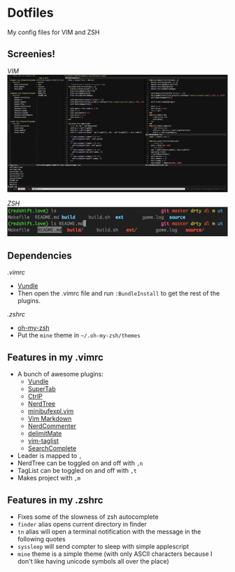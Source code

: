 Dotfiles
========

My config files for VIM and ZSH

Screenies!
--------
_VIM_
![](vim.png)
<br/>

_ZSH_<br/>
![](zsh.png)

Dependencies
-----
*.vimrc*
- [Vundle](http://www.vim.org/scripts/script.php?script_id=3458)
- Then open the .vimrc file and run `:BundleInstall` to get the rest of the plugins.

*.zshrc*
- [oh-my-zsh](https://github.com/robbyrussell/oh-my-zsh)
- Put the `mine` theme in `~/.oh-my-zsh/themes`

Features in my .vimrc
----
- A bunch of awesome plugins:
  - [Vundle](http://www.vim.org/scripts/script.php?script_id=3458)
  - [SuperTab](http://www.vim.org/scripts/script.php?script_id=182)
  - [CtrlP](https://github.com/kien/ctrlp.vim)
  - [NerdTree](http://www.vim.org/scripts/script.php?script_id=1658)
  - [minibufexpl.vim](https://github.com/fholgado/minibufexpl.vim)
  - [Vim Markdown](https://github.com/plasticboy/vim-markdown)
  - [NerdCommenter](http://www.vim.org/scripts/script.php?script_id=1218)
  - [delimitMate](http://www.vim.org/scripts/script.php?script_id=2754)
  - [vim-taglist](http://www.vim.org/scripts/script.php?script_id=273)
  - [SearchComplete](http://www.vim.org/scripts/script.php?script_id=474)
- Leader is mapped to `,`
- NerdTree can be toggled on and off with `,n`
- TagList can be toggled on and off with `,t`
- Makes project with `,m`

Features in my .zshrc
---
- Fixes some of the slowness of zsh autocomplete
- `finder` alias opens current directory in finder
- `tn` alias will open a terminal notification with the message in the following quotes
- `syssleep` will send compter to sleep with simple applescript
- `mine` theme is a simple theme (with only ASCII characters because I don't like having unicode symbols all over the place)
